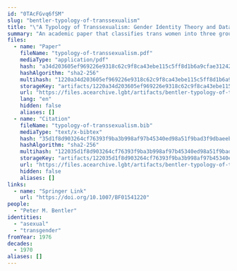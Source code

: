 ```yaml
---
id: "0TAcFGvq6fSM"
slug: "bentler-typology-of-transsexualism"
title: "\"A Typology of Transsexualism: Gender Identity Theory and Data\""
summary: "An academic paper that classifies trans women into three groups—heterosexual, homosexual, and asexual"
files:
  - name: "Paper"
    fileName: "typology-of-transsexualism.pdf"
    mediaType: "application/pdf"
    hash: "a34d203605ef969226e9318c62c9f8ca43ebe115c5ff8d1b6a9cfae312424995"
    hashAlgorithm: "sha2-256"
    multihash: "1220a34d203605ef969226e9318c62c9f8ca43ebe115c5ff8d1b6a9cfae312424995"
    storageKey: "artifacts/1220a34d203605ef969226e9318c62c9f8ca43ebe115c5ff8d1b6a9cfae312424995"
    url: "https://files.acearchive.lgbt/artifacts/bentler-typology-of-transsexualism/typology-of-transsexualism.pdf"
    lang: "en"
    hidden: false
    aliases: []
  - name: "Citation"
    fileName: "typology-of-transsexualism.bib"
    mediaType: "text/x-bibtex"
    hash: "35d1f8d903264cf76393f9ba3b998af97b45340ed98a51f9bad3f9dbaeeb6ae6"
    hashAlgorithm: "sha2-256"
    multihash: "122035d1f8d903264cf76393f9ba3b998af97b45340ed98a51f9bad3f9dbaeeb6ae6"
    storageKey: "artifacts/122035d1f8d903264cf76393f9ba3b998af97b45340ed98a51f9bad3f9dbaeeb6ae6"
    url: "https://files.acearchive.lgbt/artifacts/bentler-typology-of-transsexualism/typology-of-transsexualism.bib"
    hidden: false
    aliases: []
links:
  - name: "Springer Link"
    url: "https://doi.org/10.1007/BF01541220"
people:
  - "Peter M. Bentler"
identities:
  - "asexual"
  - "transgender"
fromYear: 1976
decades:
  - 1970
aliases: []
---
```

